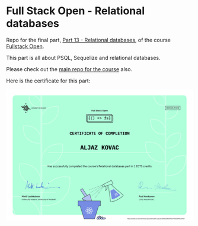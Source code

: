 # Full Stack Open - Relational databases

Repo for the final part, [Part 13 - Relational databases](https://fullstackopen.com/en/part13), of the course [Fullstack Open](https://fullstackopen.com/en/).

This part is all about PSQL, Sequelize and relational databases.

Please check out the [main repo for the course](https://github.com/aljazkovac/fullstackopen-part0-to-part9-react) also.

Here is the certificate for this part:

![Certificate - part 13 - relational databases](https://github.com/aljazkovac/fullstackopen-part13-relational-databases/blob/main/certificate-fullstack-part13-relational-db-certificate.png)
